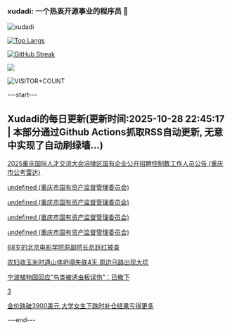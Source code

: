 ### xudadi: 一个热衷开源事业的程序员 👋

![xudadi](https://github-readme-stats-git-masterorgs-github-readme-stats-team.vercel.app/api?username=xudadi)

[![Top Langs](https://github-readme-stats.vercel.app/api/top-langs/?username=xudadi)](https://github.com/anuraghazra/github-readme-stats)

[![GitHub Streak](https://streak-stats.demolab.com?user=xudadi&locale=zh_Hans)](https://git.io/streak-stats)

![](https://raw.githubusercontent.com/xudadi/xudadi/main/assets/github-contribution-grid-snake.svg)

![VISITOR+COUNT](https://komarev.com/ghpvc/?username=xudadi&label=VISITOR+COUNT)


---start---

## Xudadi的每日更新(更新时间:2025-10-28 22:45:17 | 本部分通过Github Actions抓取RSS自动更新, 无意中实现了自动刷绿墙...)

[2025重庆国际人才交流大会涪陵区国有企业公开招聘控制数工作人员公告 (重庆市公考雷达)](https://www.gongkaoleida.com/article/2667038)

[undefined (重庆市国有资产监督管理委员会)](https://dadilab.github.io/feeds/all.xml)

[undefined (重庆市国有资产监督管理委员会)](https://dadilab.github.io/feeds/all.xml)

[undefined (重庆市国有资产监督管理委员会)](https://dadilab.github.io/feeds/all.xml)

[undefined (重庆市国有资产监督管理委员会)](https://dadilab.github.io/feeds/all.xml)

[68岁的北京电影学院原副院长尼跃红被查](https://m.163.com/news/article/KCVS0DRR051492T3.html)

[农妇收玉米时遇山体坍塌失联4天 周边马路出现大坑](https://m.163.com/news/article/KCVS0DI0051492T3.html)

[宁波植物园回应“鸟类被诱虫板误伤”：已撤下](https://m.163.com/news/article/KCVS0DCH051492T3.html)

[3](https://m.163.com/touch/news/sub/domestic)

[金价跌破3900美元 大学女生下跌时补仓结果亏得更多](https://m.163.com/news/article/KCVO5JAU0512B07B.html)

---end---
